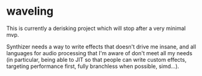 # waveling

This is currently a derisking project which will stop after a very minimal mvp.

Synthizer needs a way to write effects that doesn't drive me insane, and all languages for audio processing that I'm
aware of don't meet all my needs (in particular, being able to JIT so that people can write custom effects, targeting
performance first, fully branchless when possible, simd...).
